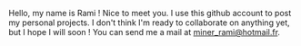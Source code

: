 Hello, my name is Rami ! Nice to meet you.
I use this github account to post my personal projects.
I don't think I'm ready to collaborate on anything yet, but I hope I will soon !
You can send me a mail at miner_rami@hotmail.fr.
